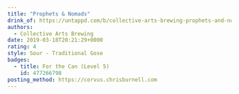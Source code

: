 ```yaml
---
title: "Prophets & Nomads"
drink_of: https://untappd.com/b/collective-arts-brewing-prophets-and-nomads/1954616
authors:
  - Collective Arts Brewing
date: 2019-03-18T20:21:29+0000
rating: 4
style: Sour - Traditional Gose
badges:
  - title: For the Can (Level 5)
    id: 477266798
posting_method: https://corvus.chrisburnell.com
---
```

